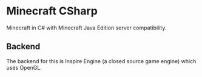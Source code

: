 # Minecraft CSharp

Minecraft in C# with Minecraft Java Edition server compatibility.

## Backend

The backend for this is Inspire Engine (a closed source game engine) which uses OpenGL.
